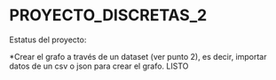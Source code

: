 # PROYECTO_DISCRETAS_2

Estatus del proyecto:

*Crear el grafo a través de un dataset (ver punto 2), es decir, importar datos de un csv o json para crear el grafo. LISTO
